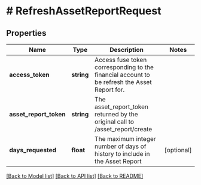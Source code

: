 # # RefreshAssetReportRequest

## Properties

Name | Type | Description | Notes
------------ | ------------- | ------------- | -------------
**access_token** | **string** | Access fuse token corresponding to the financial account to be refresh the Asset Report for. |
**asset_report_token** | **string** | The asset_report_token returned by the original call to /asset_report/create |
**days_requested** | **float** | The maximum integer number of days of history to include in the Asset Report | [optional]

[[Back to Model list]](../../README.md#models) [[Back to API list]](../../README.md#endpoints) [[Back to README]](../../README.md)
